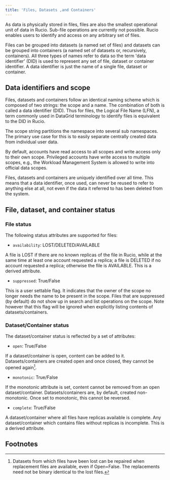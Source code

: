 ```yaml
---
title: 'Files, Datasets ,and Containers'
---
```


As data is physically stored in files, files are also the smallest
operational unit of data in Rucio. Sub-file operations are currently not
possible. Rucio enables users to identify and access on any arbitrary
set of files.

Files can be grouped into datasets (a named set of files) and datasets
can be grouped into containers (a named set of datasets or, recursively,
containers). All three types of names refer to data so the term 'data
identifier' (DID) is used to represent any set of file, dataset or
container identifier. A data identifier is just the name of a single
file, dataset or container.

## Data identifiers and scope

Files, datasets and containers follow an identical naming scheme which
is composed of two strings: the scope and a name. The combination of
both is called a data identifier (DID). Thus for files, the Logical File
Name (LFN), a term commonly used in DataGrid terminology to identify
files is equivalent to the DID in Rucio.

The scope string partitions the namespace into several sub namespaces.
The primary use case for this is to easily separate centrally created
data from individual user data.

By default, accounts have read access to all scopes and write access
only to their own scope. Privileged accounts have write access to
multiple scopes, e.g., the Workload Management System is allowed to
write into official data scopes.

Files, datasets and containers are uniquely identified over all time.
This means that a data identifier, once used, can never be reused to
refer to anything else at all, not even if the data it referred to has
been deleted from the system.

## File, dataset, and container status

### File status

The following status attributes are supported for files:

-   `availability`: LOST/DELETED/AVAILABLE

A file is LOST if there are no known replicas of the file in Rucio,
while at the same time at least one account requested a replica; a file
is DELETED if no account requested a replica; otherwise the file is
AVAILABLE. This is a derived attribute.

-   `suppressed`: True/False

This is a user settable flag. It indicates that the owner of the scope
no longer needs the name to be present in the scope. Files that are
suppressed (by default) do not show up in search and list operations on
the scope. Note however that this flag will be ignored when explicitly
listing contents of datasets/containers.

### Dataset/Container status

The dataset/container status is reflected by a set of attributes:

-   `open`: True/False

If a dataset/container is open, content can be added to it.
Datasets/containers are created open and once closed, they cannot be
opened again[^1].

-   `monotonic`: True/False

If the monotonic attribute is set, content cannot be removed from an
open dataset/container. Datasets/containers are, by default, created
non-monotonic. Once set to monotonic, this cannot be reversed.

-   `complete`: True/False

A dataset/container where all files have replicas available is complete.
Any dataset/container which contains files without replicas is
incomplete. This is a derived attribute.

## Footnotes

[^1]: Datasets from which files have been lost can be repaired when
    replacement files are available, even if Open=False. The
    replacements need not be binary identical to the lost files.
